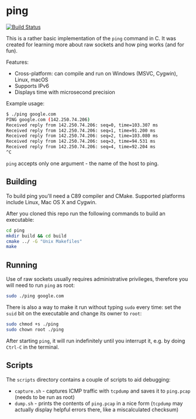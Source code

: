 ping
====

[![Build Status][build_status]][build]

This is a rather basic implementation of the `ping` command in C. It was
created for learning more about raw sockets and how ping works (and for fun).

Features:

* Cross-platform: can compile and run on Windows (MSVC, Cygwin), Linux, macOS
* Supports IPv6
* Displays time with microsecond precision

Example usage:

```sh
$ ./ping google.com
PING google.com (142.250.74.206)
Received reply from 142.250.74.206: seq=0, time=103.307 ms
Received reply from 142.250.74.206: seq=1, time=91.200 ms
Received reply from 142.250.74.206: seq=2, time=103.080 ms
Received reply from 142.250.74.206: seq=3, time=94.531 ms
Received reply from 142.250.74.206: seq=4, time=92.204 ms
^C
```

`ping` accepts only one argument - the name of the host to ping.

Building
--------

To build ping you'll need a C89 compiler and CMake. Supported platforms include
Linux, Mac OS X and Cygwin.

After you cloned this repo run the following commands to build an executable:

```sh
cd ping
mkdir build && cd build
cmake ../ -G "Unix Makefiles"
make
```

Running
-------

Use of raw sockets usually requires administrative privileges, therefore you
will need to run `ping` as root:

```sh
sudo ./ping google.com
```

There is also a way to make it run without typing `sudo` every time: set the
`suid` bit on the executable and change its owner to `root`:

```sh
sudo chmod +s ./ping
sudo chown root ./ping
```

After starting `ping`, it will run indefinitely until you interrupt it, e.g.
by doing `Ctrl-C` in the terminal.

Scripts
-------

The `scripts` directory contains a couple of scripts to aid debugging:

* `capture.sh` - captures ICMP traffic with `tcpdump` and saves it to
  `ping.pcap` (needs to be run as root)
* `dump.sh` - prints the contents of `ping.pcap` in a nice form (`tcpdump`
   may actually display helpful errors there, like a miscalculated checksum)

[build]: https://travis-ci.org/sryze/ping
[build_status]: https://travis-ci.org/sryze/ping.svg?branch=master
